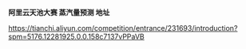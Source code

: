 **阿里云天池大赛 蒸汽量预测 地址**

https://tianchi.aliyun.com/competition/entrance/231693/introduction?spm=5176.12281925.0.0.158c7137vPPaVB
